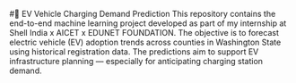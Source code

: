 #🔌 EV Vehicle Charging Demand Prediction
This repository contains the end-to-end machine learning project developed as part of my internship at Shell India x AICET x EDUNET FOUNDATION. The objective is to forecast electric vehicle (EV) adoption trends across counties in Washington State using historical registration data. The predictions aim to support EV infrastructure planning — especially for anticipating charging station demand.

